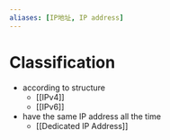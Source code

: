 ```yaml
---
aliases: [IP地址, IP address]
---
```

# Classification
- according to structure
	- [[IPv4]]
	- [[IPv6]]
-  have the same IP address all the time
	-  [[Dedicated IP Address]]